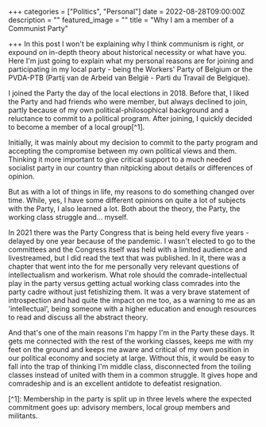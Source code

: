 +++
categories = ["Politics", "Personal"]
date = 2022-08-28T09:00:00Z
description = ""
featured_image = ""
title = "Why I am a member of a Communist Party"

+++
In this post I won't be explaining why I think communism is right, or expound on in-depth theory about historical necessity or what have you. Here I'm just going to explain what my personal reasons are for joining and participating in my local party - being the Workers' Party of Belgium or the PVDA-PTB (Partij van de Arbeid van België - Parti du Travail de Belgique).

<!--more-->

I joined the Party the day of the local elections in 2018. Before that, I liked the Party and had friends who were member, but always declined to join, partly because of my own political-philosophical background and a reluctance to commit to a political program. After joining, I quickly decided to become a member of a local group\[^1\].

Initially, it was mainly about my decision to commit to the party program and accepting the compromise between my own political views and them. Thinking it more important to give critical support to a much needed socialist party in our country than nitpicking about details or differences of opinion.

But as with a lot of things in life, my reasons to do something changed over time. While, yes, I have some different opinions on quite a lot of subjects with the Party, I also learned a lot. Both about the theory, the Party, the working class struggle and... myself.

In 2021 there was the Party Congress that is being held every five years - delayed by one year because of the pandemic. I wasn't elected to go to the committees and the Congress itself was held with a limited audience and livestreamed, but I did read the text that was published. In it, there was a chapter that went into the for me personally very relevant questions of intellectualism and workerism. What role should the comrade-intellectual play in the party versus getting actual working class comrades into the party cadre without just fetishizing them. It was a very brave statement of introspection and had quite the impact on me too, as a warning to me as an 'intellectual', being someone with a higher education and enough resources to read and discuss all the abstract theory.

And that's one of the main reasons I'm happy I'm in the Party these days. It gets me connected with the rest of the working classes, keeps me with my feet on the ground and keeps me aware and critical of my own position in our political economy and society at large. Without this, it would be easy to fall into the trap of thinking I'm middle class, disconnected from the toiling classes instead of united with them in a common struggle. It gives hope and comradeship and is an excellent antidote to defeatist resignation.

\[^1\]: Membership in the party is split up in three levels where the expected commitment goes up: advisory members, local group members and militants.